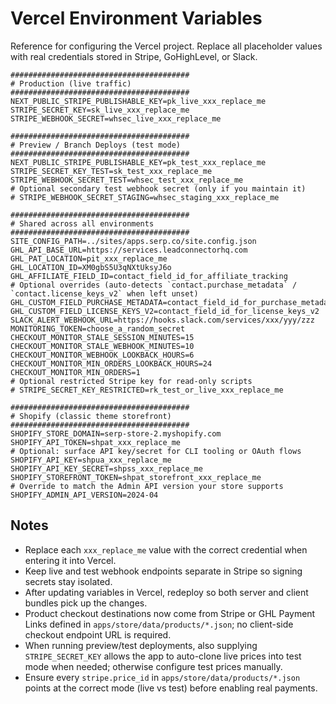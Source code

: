 # Vercel Environment Variables

Reference for configuring the Vercel project. Replace all placeholder values with real credentials stored in Stripe, GoHighLevel, or Slack.

```env
########################################
# Production (live traffic)
########################################
NEXT_PUBLIC_STRIPE_PUBLISHABLE_KEY=pk_live_xxx_replace_me
STRIPE_SECRET_KEY=sk_live_xxx_replace_me
STRIPE_WEBHOOK_SECRET=whsec_live_xxx_replace_me

########################################
# Preview / Branch Deploys (test mode)
########################################
NEXT_PUBLIC_STRIPE_PUBLISHABLE_KEY=pk_test_xxx_replace_me
STRIPE_SECRET_KEY_TEST=sk_test_xxx_replace_me
STRIPE_WEBHOOK_SECRET_TEST=whsec_test_xxx_replace_me
# Optional secondary test webhook secret (only if you maintain it)
# STRIPE_WEBHOOK_SECRET_STAGING=whsec_staging_xxx_replace_me

########################################
# Shared across all environments
########################################
SITE_CONFIG_PATH=../sites/apps.serp.co/site.config.json
GHL_API_BASE_URL=https://services.leadconnectorhq.com
GHL_PAT_LOCATION=pit_xxx_replace_me
GHL_LOCATION_ID=XM0gbS5U3qNXtUksyJ6o
GHL_AFFILIATE_FIELD_ID=contact_field_id_for_affiliate_tracking
# Optional overrides (auto-detects `contact.purchase_metadata` / `contact.license_keys_v2` when left unset)
GHL_CUSTOM_FIELD_PURCHASE_METADATA=contact_field_id_for_purchase_metadata
GHL_CUSTOM_FIELD_LICENSE_KEYS_V2=contact_field_id_for_license_keys_v2
SLACK_ALERT_WEBHOOK_URL=https://hooks.slack.com/services/xxx/yyy/zzz
MONITORING_TOKEN=choose_a_random_secret
CHECKOUT_MONITOR_STALE_SESSION_MINUTES=15
CHECKOUT_MONITOR_STALE_WEBHOOK_MINUTES=10
CHECKOUT_MONITOR_WEBHOOK_LOOKBACK_HOURS=6
CHECKOUT_MONITOR_MIN_ORDERS_LOOKBACK_HOURS=24
CHECKOUT_MONITOR_MIN_ORDERS=1
# Optional restricted Stripe key for read-only scripts
# STRIPE_SECRET_KEY_RESTRICTED=rk_test_or_live_xxx_replace_me

########################################
# Shopify (classic theme storefront)
########################################
SHOPIFY_STORE_DOMAIN=serp-store-2.myshopify.com
SHOPIFY_API_TOKEN=shpat_xxx_replace_me
# Optional: surface API key/secret for CLI tooling or OAuth flows
SHOPIFY_API_KEY=shpua_xxx_replace_me
SHOPIFY_API_KEY_SECRET=shpss_xxx_replace_me
SHOPIFY_STOREFRONT_TOKEN=shpat_storefront_xxx_replace_me
# Override to match the Admin API version your store supports
SHOPIFY_ADMIN_API_VERSION=2024-04
```

## Notes

- Replace each `xxx_replace_me` value with the correct credential when entering it into Vercel.
- Keep live and test webhook endpoints separate in Stripe so signing secrets stay isolated.
- After updating variables in Vercel, redeploy so both server and client bundles pick up the changes.
- Product checkout destinations now come from Stripe or GHL Payment Links defined in `apps/store/data/products/*.json`; no client-side checkout endpoint URL is required.
- When running preview/test deployments, also supplying `STRIPE_SECRET_KEY` allows the app to auto-clone live prices into test mode when needed; otherwise configure test prices manually.
- Ensure every `stripe.price_id` in `apps/store/data/products/*.json` points at the correct mode (live vs test) before enabling real payments.

